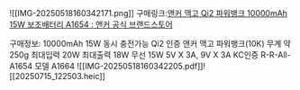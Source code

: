 ![[IMG-20250518160342171.png]]
구매링크:[앤커 맥고 Qi2 파워뱅크 10000mAh 15W 보조배터리 A1654 : 앤커 공식 브랜드스토어](https://brand.naver.com/anker/products/10325852527?NaPm=ct%3Dmajkxrq0%7Cci%3Dcheckout%7Ctr%3Dppc%7Ctrx%3Dnull%7Chk%3D2c9aa7aac6ceac12ad50efd7ca2bc3d850e64222)

구매정보: 10000mAh 15W 
동시 충전가능
Qi2 인증
앤커 맥고 파워뱅크(10K) 무계 약 250g
최대입력 20W
최대출력 18W 무선 15W
5V X 3A, 9V X 3A 
KC인증 R-R-All-A1654
모델 A1664
![[IMG-20250518160342205.pdf]]![[20250715_122503.heic]]